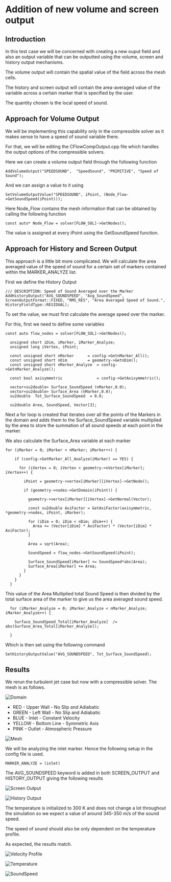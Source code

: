 # Addition of new volume and screen output

## Introduction

In this test case we will be concerned with creating a new ouput field and also an output variable that can be outputted using the volume, screen and history output mechanisms.

The volume output will contain the spatial value of the field across the mesh cells.

The history and screen output will contain the area-averaged value of the variable across a certain marker that is specified by the user.

The quantity chosen is the local speed of sound.

## Approach for Volume Output

We will be implementing this capability only in the compressible solver as it makes sense to have a speed of sound variable there.

For that, we will be editing the CFlowCompOutput.cpp file which handles the output options of the compressible solvers. 

Here we can create a volume output field through the following function

```
AddVolumeOutput("SPEEDSOUND",  "SpeedSound", "PRIMITIVE", "Speed of Sound");
```

And we can assign a value to it using

```
SetVolumeOutputValue("SPEEDSOUND", iPoint, (Node_Flow->GetSoundSpeed(iPoint)));
````

Here Node_Flow contains the mesh information that can be obtained by calling the following function

```
const auto* Node_Flow = solver[FLOW_SOL]->GetNodes();
```

The value is assigned at every iPoint using the GetSoundSpeed function.

## Approach for History and Screen Output

This approach is a little bit more complicated. We will calculate the area averaged value of the speed of sound for a certain set of markers contained within the MARKER_ANALYZE list.

First we define the History Output 

```
/// DESCRIPTION: Speed of Sound Averaged over the Marker
AddHistoryOutput("AVG_SOUNDSPEED", "Avg_SoundSpeed", ScreenOutputFormat::FIXED, "RMS_RES", "Area Averaged Speed of Sound.", HistoryFieldType::RESIDUAL);
```

To set the value, we must first calculate the average speed over the marker.

For this, first we need to define some variables

```
const auto flow_nodes = solver[FLOW_SOL]->GetNodes();

  unsigned short iDim, iMarker, iMarker_Analyze;
  unsigned long iVertex, iPoint;

  const unsigned short nMarker      = config->GetnMarker_All();
  const unsigned short nDim         = geometry->GetnDim();
  const unsigned short nMarker_Analyze  = config->GetnMarker_Analyze();

  const bool axisymmetric               = config->GetAxisymmetric();

  vector<su2double> Surface_SoundSpeed (nMarker,0.0);
  vector<su2double> Surface_Area (nMarker,0.0);
  su2double  Tot_Surface_SoundSpeed  = 0.0;

  su2double Area, SoundSpeed, Vector[3];
```

Next a for loop is created that iterates over all the points of the Markers in the domain and adds them to the Surface_SoundSpeed variable multiplied by the area to store the summation of all sound speeds at each point in the marker.

We also calculate the Surface_Area variable at each marker

```
for (iMarker = 0; iMarker < nMarker; iMarker++) {

    if (config->GetMarker_All_Analyze(iMarker) == YES) {

      for (iVertex = 0; iVertex < geometry->nVertex[iMarker]; iVertex++) {

        iPoint = geometry->vertex[iMarker][iVertex]->GetNode();

        if (geometry->nodes->GetDomain(iPoint)) {

          geometry->vertex[iMarker][iVertex]->GetNormal(Vector);

          const su2double AxiFactor = GetAxiFactor(axisymmetric, *geometry->nodes, iPoint, iMarker);

          for (iDim = 0; iDim < nDim; iDim++) {
            Area += (Vector[iDim] * AxiFactor) * (Vector[iDim] * AxiFactor);
          }

          Area = sqrt(Area);

          SoundSpeed = flow_nodes->GetSoundSpeed(iPoint);

          Surface_SoundSpeed[iMarker] += SoundSpeed*abs(Area);
          Surface_Area[iMarker] += Area;
        }
      }
    }
  }
```

This value of the Area Multiplied total Sound Speed is then divided by the total surface area of the marker to give us the area averaged sound speed.

```
  for (iMarker_Analyze = 0; iMarker_Analyze < nMarker_Analyze; iMarker_Analyze++) {

    Surface_SoundSpeed_Total[iMarker_Analyze]  /= abs(Surface_Area_Total[iMarker_Analyze]);

  }
```

Which is then set using the following command

```
SetHistoryOutputValue("AVG_SOUNDSPEED", Tot_Surface_SoundSpeed);
```

## Results

We rerun the turbulent jet case but now with a compressible solver. The mesh is as follows.

![Domain](Mesh.png)

- RED - Upper Wall - No Slip and Adiabatic
- GREEN - Left Wall - No Slip and Adiabatic
- BLUE - Inlet - Constant Velocity 
- YELLOW - Bottom Line - Symmetric Axis 
- PINK - Outlet - Atmospheric Pressure

![Mesh](Mesh_Internal.png)

We will be analyzing the inlet marker. Hence the following setup in the config file is used.

```
MARKER_ANALYZE = (inlet)
```
The AVG_SOUNDSPEED keyword is added in both SCREEN_OUTPUT and HISTORY_OUTPUT giving the following results

![Screen Output](Screen.png)

![History Output](History.png)

The temperature is initialized to 300 K and does not change a lot throughout the simulation so we expect a value of around 345-350 m/s of the sound speed.

The speed of sound should also be only dependent on the temperature profile.

As expected, the results match.

![Velocity Profile](Velocity.png)

![Temperature](Temperature.png)

![SoundSpeed](SoundSpeed.png)

